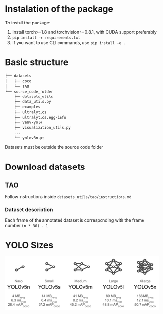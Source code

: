 # Instalation of the package

To install the package:

1. Install torch>=1.8 and torchvision>=0.8.1, with CUDA support preferably
2. ```pip install -r requirements.txt```
3. If you want to use CLI commands, use ```pip install -e .```


# Basic structure

```bash
├── datasets
│   ├── coco
│   └── TAO
└── source_code_folder
    ├── datasets_utils
    ├── data_utils.py
    ├── examples
    ├── ultralytics
    ├── ultralytics.egg-info
    ├── venv-yolo
    ├── visualization_utils.py
    ...
    └── yolov8n.pt
```

Datasets must be outside the source code folder

# Download datasets

## TAO

Follow instructions inside ```datasets_utils/tao/instructions.md```

### Dataset description

Each frame of the annotated dataset is corresponding with the frame number ```(n * 30) - 1```

# YOLO Sizes

![Yolo_sizes_image](ultralytics/assets/yolov8_sizes.png)
